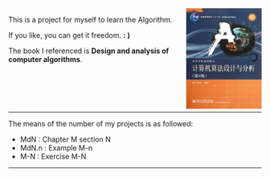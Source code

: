 <img height="200" width="150" src="./images/book.jpg" align="right">

This is a project for myself to learn the Algorithm.

If you like, you can get it freedom. **: )**

The book I referenced is **Design and analysis of computer algorithms**. 

<br />
<br />
<br /> 
<br />

--------------------------------------------

The means of the number of my projects is as followed:
 
- MdN : Chapter M section N
- MdN.n : Example M-n
- M-N : Exercise M-N

------------------------------------------

<!-- ![The referenced book](./others/book.jpg) -->


